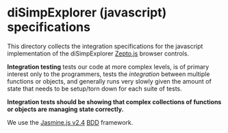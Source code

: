 # diSimpExplorer (javascript) specifications

This directory collects the integration specifications for the javascript 
implementation of the diSimpExplorer [Zepto.js](http://zeptojs.com/) 
browser controls.

**Integration testing** tests our code at more complex levels, is of 
primary interest only to the programmers, tests the *integration* between 
multiple functions or objects, and generally runs very slowly given the 
amount of state that needs to be setup/torn down for each suite of tests.

**Integration tests should be showing that complex collections of 
functions or objects are managing state correctly.**

We use the [Jasmine.js
v2.4](http://jasmine.github.io/2.4/introduction.html)
[BDD](https://en.wikipedia.org/wiki/Behavior-driven_development)
framework.